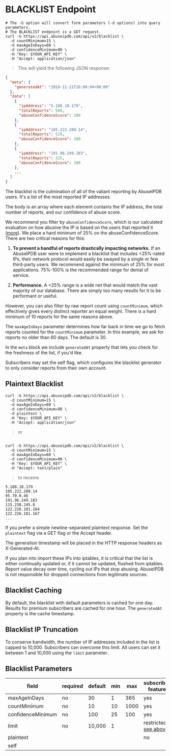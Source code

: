 # BLACKLIST Endpoint

```shell
# The -G option will convert form parameters (-d options) into query parameters.
# The BLACKLIST endpoint is a GET request.
curl -G https://api.abuseipdb.com/api/v2/blacklist \
  -d countMinimum=15 \
  -d maxAgeInDays=60 \
  -d confidenceMinimum=90 \
  -H "Key: $YOUR_API_KEY" \
  -H "Accept: application/json"
```

> This will yield the following JSON response:

```json
{
  "meta": {
    "generatedAt": "2018-12-21T16:00:04+00:00"
  },
  "data": [
    {
      "ipAddress": "5.188.10.179",
      "totalReports": 560,
      "abuseConfidenceScore": 100
    },
    {
      "ipAddress": "185.222.209.14",
      "totalReports": 529,
      "abuseConfidenceScore": 100
    },
    {
      "ipAddress": "191.96.249.183",
      "totalReports": 325,
      "abuseConfidenceScore": 100
    },
    ...
  ]
}
```

The blacklist is the culmination of all of the valiant reporting by AbuseIPDB users. It's a list of the most reported IP addresses.

The body is an array where each element contains the IP address, the total number of reports, and our confidence of abuse score.

We recommend you filter by `abuseConfidenceScore`, which is our calculated evaluation on how abusive the IP is based on the users that reported it ([more](https://www.abuseipdb.com/faq.html#confidence)). We place a hard minimum of 25% on the abuseConfidenceScore. There are two critical reasons for this:

1. **To prevent a handful of reports drastically impacting networks.** If an AbuseIPDB user were to implement a blacklist that includes <25%-rated IPs, their network protocol would easily be swayed by a single or few third-party users. We recommend against the minimum of 25% for most applications. 75%-100% is the recommended range for denial of service.

2. **Performance.** A <25% range is a wide net that would match the vast majority of our database. There are simply too many results for it to be performant or useful.

However, you can also filter by raw report count using `countMinimum`, which effectively gives every distinct reporter an equal weight. There is a hard minimum of 10 reports for the same reasons above.

The `maxAgeInDays` parameter determines how far back in time we go to fetch reports counted for the `countMinimum` parameter.
In this example, we ask for reports no older than 60 days. The default is 30.

In the `meta` block we include `generatedAt` property that lets you check for the freshness of the list, if you'd like.

Subscribers may set the self flag, which configures the blacklist generator to only consider reports from their own account.

## Plaintext Blacklist

```shell
curl -G https://api.abuseipdb.com/api/v2/blacklist \
  -d countMinimum=15 \
  -d maxAgeInDays=60 \
  -d confidenceMinimum=90 \
  -d plaintext \
  -H "Key: $YOUR_API_KEY" \
  -H "Accept: application/json"
```
> or

```shell

curl -G https://api.abuseipdb.com/api/v2/blacklist \
  -d countMinimum=15 \
  -d maxAgeInDays=60 \
  -d confidenceMinimum=90 \
  -H "Key: $YOUR_API_KEY" \
  -H "Accept: text/plain"
```

> to receive

```
5.188.10.179
185.222.209.14
95.70.0.46
191.96.249.183
115.238.245.8
122.226.181.164
122.226.181.167
...
```

If you prefer a simple newline-separated plaintext response. Set the `plaintext` flag via a GET flag or the Accept header.

The generation timestamp will be placed in the HTTP response headers as X-Generated-At.

<aside class="warning">
If you plan into import these IPs into iptables, it is critical that the list is either continually updated or, if it cannot be updated, flushed from iptables. Report value decay over time, cycling out IPs that stop abusing. AbuseIPDB is not responsible for dropped connections from legitimate sources.</aside>

## Blacklist Caching

By default, the blacklist with default parameters is cached for one day. Results for premium subscribers are cached for one hour. The `generatedAt` property is the cache timestamp.

## Blacklist IP Truncation

To conserve bandwidth, the number of IP addresses included in the list is capped to 10,000. Subscribers can overcome this limit. All users can set it between 1 and 10,000 using the `limit` parameter.

## Blacklist Parameters

| field             | required | default | min | max  | subscriber feature                                |
|-------------------|----------|---------|-----|------|---------------------------------------------------|
| maxAgeInDays      | no       | 30      | 1   | 365  | yes                                               |
| countMinimum      | no       | 10      | 10  | 1000 | yes                                               |
| confidenceMinimum | no       | 100     | 25  | 100  | yes                                               |
| limit             | no       | 10,000  | 1   |      | restricted, [see above](#blacklist-ip-truncation) |
| plaintext         |          |         |     |      | no                                                |
| self              |          |         |     |      |                                                   |
